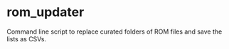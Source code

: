 # rom_updater
Command line script to replace curated folders of ROM files and save the lists as CSVs.


